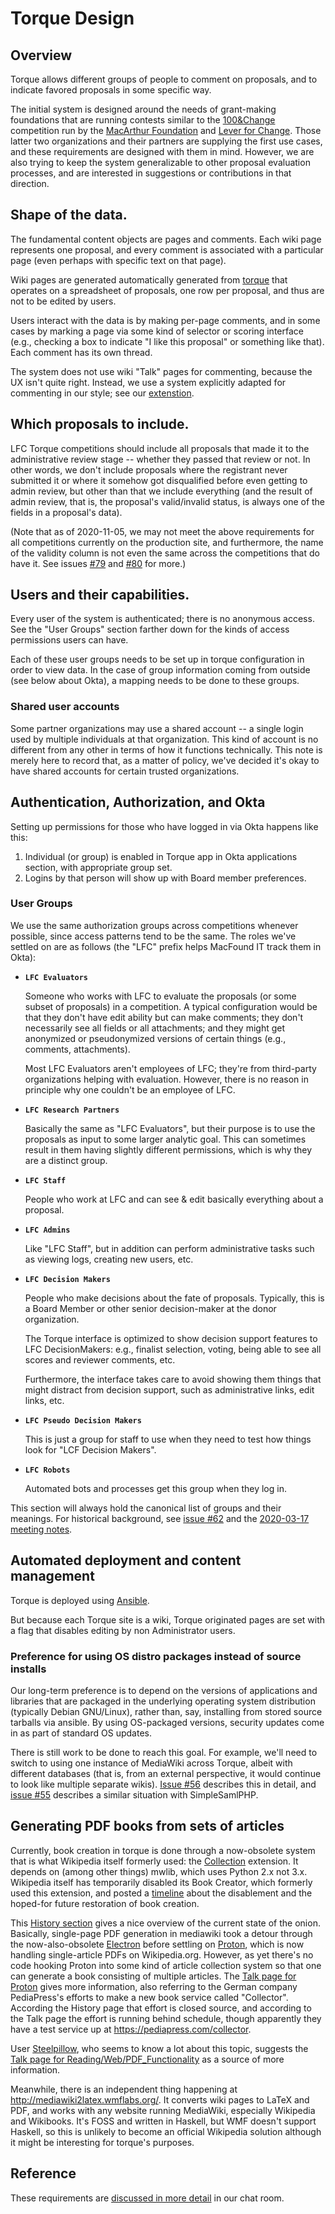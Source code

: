 # Torque Design

## Overview

Torque allows different groups of people to comment on proposals, and
to indicate favored proposals in some specific way.

The initial system is designed around the needs of grant-making
foundations that are running contests similar to
the [100&Change](https://www.macfound.org/programs/100change/)
competition run by the [MacArthur Foundation](https://macfound.org/)
and [Lever for Change](https://www.leverforchange.org/).  Those latter
two organizations and their partners are supplying the first use
cases, and these requirements are designed with them in mind.
However, we are also trying to keep the system generalizable to other
proposal evaluation processes, and are interested in suggestions or
contributions in that direction.

## Shape of the data.

The fundamental content objects are pages and comments.  Each wiki
page represents one proposal, and every comment is associated with a
particular page (even perhaps with specific text on that page).

Wiki pages are generated automatically generated from
[torque](https://github.com/opentechstrategies/torque) that
operates on a spreadsheet of proposals, one row per proposal, and
thus are not to be edited by users.

Users interact with the data is by making per-page comments, and in
some cases by marking a page via some kind of selector or scoring
interface (e.g., checking a box to indicate "I like this proposal" or
something like that).  Each comment has its own thread.

The system does not use wiki "Talk" pages for commenting, because the
UX isn't quite right.  Instead, we use a system explicitly adapted
for commenting in our style; see our
[extenstion](https://github.com/opentechstrategies/TeamComments).

## Which proposals to include.

LFC Torque competitions should include all proposals that made it to
the administrative review stage -- whether they passed that review or
not.  In other words, we don't include proposals where the registrant
never submitted it or where it somehow got disqualified before even
getting to admin review, but other than that we include everything
(and the result of admin review, that is, the proposal's valid/invalid
status, is always one of the fields in a proposal's data).

(Note that as of 2020-11-05, we may not meet the above requirements
for all competitions currently on the production site, and
furthermore, the name of the validity column is not even the same
across the competitions that do have it.  See issues
[#79](https://github.com/OpenTechStrategies/torque-sites/issues/79)
and
[#80](https://github.com/OpenTechStrategies/torque-sites/issues/80)
for more.)

## Users and their capabilities.

Every user of the system is authenticated; there is no anonymous
access.  See the "User Groups" section farther down for the kinds of
access permissions users can have.

Each of these user groups needs to be set up in torque configuration
in order to view data.  In the case of group information coming from
outside (see below about Okta), a mapping needs to be done to these
groups.

### Shared user accounts

Some partner organizations may use a shared account -- a single login
used by multiple individuals at that organization.  This kind of
account is no different from any other in terms of how it functions
technically.  This note is merely here to record that, as a matter of
policy, we've decided it's okay to have shared accounts for certain
trusted organizations.

## Authentication, Authorization, and Okta

Setting up permissions for those who have logged in via Okta happens
like this:

1. Individual (or group) is enabled in Torque app in Okta
   applications section, with appropriate group set.
2. Logins by that person will show up with Board member preferences.

### User Groups

We use the same authorization groups across competitions whenever
possible, since access patterns tend to be the same.  The roles we've
settled on are as follows (the "LFC" prefix helps MacFound IT track
them in Okta):

- **`LFC Evaluators`**

  Someone who works with LFC to evaluate the proposals (or some subset
  of proposals) in a competition.  A typical configuration would be
  that they don't have edit ability but can make comments; they don't
  necessarily see all fields or all attachments; and they might get
  anonymized or pseudonymized versions of certain things (e.g.,
  comments, attachments).

  Most LFC Evaluators aren't employees of LFC; they're from
  third-party organizations helping with evaluation.  However, there
  is no reason in principle why one couldn't be an employee of LFC.

- **`LFC Research Partners`**

  Basically the same as "LFC Evaluators", but their purpose is to use
  the proposals as input to some larger analytic goal.  This can
  sometimes result in them having slightly different permissions,
  which is why they are a distinct group.

- **`LFC Staff`**

  People who work at LFC and can see & edit basically everything about
  a proposal.

- **`LFC Admins`**

  Like "LFC Staff", but in addition can perform administrative tasks
  such as viewing logs, creating new users, etc.

- **`LFC Decision Makers`**

  People who make decisions about the fate of proposals.  Typically,
  this is a Board Member or other senior decision-maker at the donor
  organization.  

  The Torque interface is optimized to show decision support features
  to LFC DecisionMakers: e.g., finalist selection, voting, being able
  to see all scores and reviewer comments, etc.

  Furthermore, the interface takes care to avoid showing them things
  that might distract from decision support, such as administrative
  links, edit links, etc.

- **`LFC Pseudo Decision Makers`**

  This is just a group for staff to use when they need to test how
  things look for "LCF Decision Makers".

- **`LFC Robots`**

  Automated bots and processes get this group when they log in.

This section will always hold the canonical list of groups and their
meanings.  For historical background, see [issue
#62](https://github.com/OpenTechStrategies/torque-sites/issues/62) and
the [2020-03-17 meeting
notes](https://github.com/OpenTechStrategies/torque/wiki/Meeting-Notes#2020-03-17-frankkarl-discussion-re-eo-and-usergroup-permissions).

## Automated deployment and content management

Torque is deployed using [Ansible](https://www.ansible.com/).

But because each Torque site is a wiki, Torque originated pages are
set with a flag that disables editing by non Administrator users.

### Preference for using OS distro packages instead of source installs

Our long-term preference is to depend on the versions of applications
and libraries that are packaged in the underlying operating system
distribution (typically Debian GNU/Linux), rather than, say,
installing from stored source tarballs via ansible.  By using
OS-packaged versions, security updates come in as part of standard OS
updates.

There is still work to be done to reach this goal.  For example, we'll
need to switch to using one instance of MediaWiki across Torque,
albeit with different databases (that is, from an external
perspective, it would continue to look like multiple separate wikis).
[Issue
#56](https://github.com/OpenTechStrategies/torque-sites/issues/56)
describes this in detail, and [issue
#55](https://github.com/OpenTechStrategies/torque-sites/issues/55)
describes a similar situation with SimpleSamlPHP.

## Generating PDF books from sets of articles

Currently, book creation in torque is done through a now-obsolete
system that is what Wikipedia itself formerly used: the
[Collection](https://www.mediawiki.org/wiki/Extension:Collection)
extension.  It depends on (among other things) mwlib, which uses
Python 2.x not 3.x.  Wikipedia itself has temporarily disabled its
Book Creator, which formerly used this extension, and posted a
[timeline](https://www.mediawiki.org/wiki/Reading/Web/PDF_Functionality)
about the disablement and the hoped-for future restoration of book
creation.

This [History
section](https://en.wikipedia.org/wiki/Wikipedia:Books#History) gives
a nice overview of the current state of the onion.  Basically,
single-page PDF generation in mediawiki took a detour through the
now-also-obsolete [Electron](https://www.mediawiki.org/wiki/Electron)
before settling on [Proton](https://www.mediawiki.org/wiki/Proton),
which is now handling single-article PDFs on Wikipedia.org.  However,
as yet there's no code hooking Proton into some kind of article
collection system so that one can generate a book consisting of
multiple articles.  The [Talk page for
Proton](https://www.mediawiki.org/wiki/Talk:Proton) gives more
information, also referring to the German company PediaPress's efforts
to make a new book service called "Collector".  According the History
page that effort is closed source, and according to the Talk page the
effort is running behind schedule, though apparently they have a test
service up at https://pediapress.com/collector.

User [Steelpillow](https://en.wikipedia.org/wiki/User:Steelpillow),
who seems to know a lot about this topic, suggests the [Talk page for
Reading/Web/PDF_Functionality](https://www.mediawiki.org/wiki/Talk:Reading/Web/PDF_Functionality)
as a source of more information.

Meanwhile, there is an independent thing happening at
http://mediawiki2latex.wmflabs.org/.  It converts wiki pages to LaTeX
and PDF, and works with any website running MediaWiki, especially
Wikipedia and Wikibooks.  It's FOSS and written in Haskell, but WMF
doesn't support Haskell, so this is unlikely to become an official
Wikipedia solution although it might be interesting for torque's
purposes.

## Reference

These requirements are
[discussed in more detail](https://chat.opentechstrategies.com/#narrow/stream/45-Lever-for.20Change/topic/hello/near/69877) in
our chat room.

